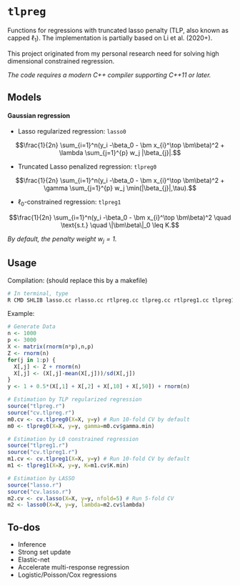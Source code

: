 # `tlpreg`

<script type="text/x-mathjax-config">
MathJax.Hub.Config({
  tex2jax: {
    inlineMath: [['$','$'], ['\\(','\\)']],
    processEscapes: true
  }
});
</script>
<script src="https://cdnjs.cloudflare.com/ajax/libs/mathjax/2.7.0/MathJax.js?config=TeX-AMS-MML_HTMLorMML" type="text/javascript"></script>

Functions for regressions with truncated lasso penalty (TLP, also known as capped $\ell_1$). 
The implementation is partially based on Li et al. (2020+).

This project originated from my personal research need for solving high dimensional constrained regression.

*The code requires a modern C++ compiler supporting C++11 or later.* 

## Models

#### Gaussian regression

- Lasso regularized regression: `lasso0`
  
$$\frac{1}{2n} \sum_{i=1}^n(y_i -\beta_0 - \bm x_{i}^\top \bm\beta)^2 + \lambda \sum_{j=1}^{p} w_j |\beta_{j}|.$$

- Truncated Lasso penalized regression: `tlpreg0`

$$\frac{1}{2n} \sum_{i=1}^n(y_i -\beta_0 - \bm x_{i}^\top \bm\beta)^2 + \gamma \sum_{j=1}^{p} w_j \min(|\beta_{j}|,\tau).$$

- $\ell_0$-constrained regression: `tlpreg1`

$$\frac{1}{2n} \sum_{i=1}^n(y_i -\beta_0 - \bm x_{i}^\top \bm\beta)^2 \quad \text{s.t.} \quad \|\bm\beta\|_0 \leq K.$$

*By default, the penalty weight $w_j = 1$.*

## Usage

Compilation: (should replace this by a makefile)
```sh
# In terminal, type 
R CMD SHLIB lasso.cc rlasso.cc rtlpreg.cc tlpreg.cc rtlpreg1.cc tlpreg1.cc -o tlpreg
```

Example: 
```r
# Generate Data
n <- 1000
p <- 3000
X <- matrix(rnorm(n*p),n,p)
Z <- rnorm(n)
for(j in 1:p) {
  X[,j] <- Z + rnorm(n)
  X[,j] <- (X[,j]-mean(X[,j]))/sd(X[,j])
}
y <- 1 + 0.5*(X[,1] + X[,2] + X[,10] + X[,50]) + rnorm(n) 

# Estimation by TLP regularized regression
source("tlpreg.r")
source("cv.tlpreg.r")
m0.cv <- cv.tlpreg0(X=X, y=y) # Run 10-fold CV by default
m0 <- tlpreg0(X=X, y=y, gamma=m0.cv$gamma.min)

# Estimation by L0 constrained regression
source("tlpreg1.r")
source("cv.tlpreg1.r")
m1.cv <- cv.tlpreg1(X=X, y=y) # Run 10-fold CV by default
m1 <- tlpreg1(X=X, y=y, K=m1.cv$K.min)

# Estimation by LASSO
source("lasso.r")
source("cv.lasso.r")
m2.cv <- cv.lasso(X=X, y=y, nfold=5) # Run 5-fold CV
m2 <- lasso0(X=X, y=y, lambda=m2.cv$lambda)
```


## To-dos

- Inference
- Strong set update
- Elastic-net
- Accelerate multi-response regression
- Logistic/Poisson/Cox regressions
